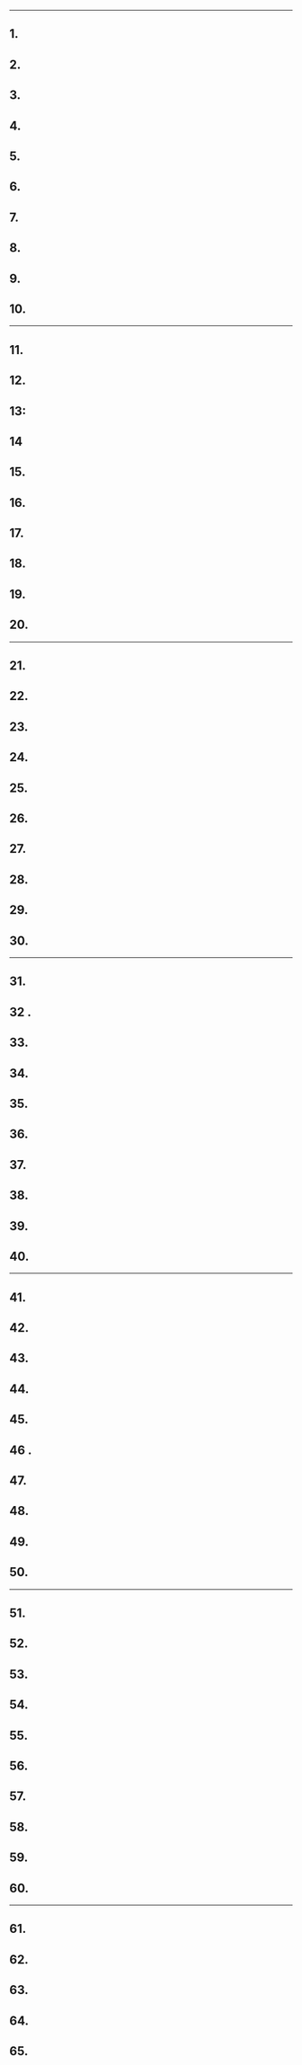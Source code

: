 
---

## 1.

## 2. 

## 3. 

## 4. 

## 5. 

## 6. 

## 7.

## 8. 

## 9. 

## 10. 

---

## 11. 

## 12. 

## 13: 

## 14  

## 15. 

## 16. 

## 17. 

## 18. 

## 19. 

## 20.

---

## 21. 

## 22.

## 23. 

## 24. 

## 25. 

## 26. 

## 27.

## 28. 

## 29. 

## 30. 

---

## 31. 

## 32 .

## 33. 

## 34. 

## 35. 

## 36.  

## 37. 

## 38. 

## 39. 

## 40. 
---

## 41. 

## 42. 

## 43. 

## 44. 

## 45. 

## 46 .

## 47.

## 48. 

## 49.

## 50.

---

## 51. 

## 52. 

## 53. 

## 54. 

## 55. 

## 56.

## 57. 

## 58.

## 59.

## 60. 

---

## 61. 

## 62. 

## 63.

## 64.

## 65. 










